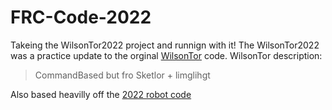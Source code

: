 # FRC-Code-2022

Takeing the WilsonTor2022 project and runnign with it!  The WilsonTor2022 was a practice update to the orginal [WilsonTor](https://github.com/frc6506/WilsonTor) code.
WilsonTor description:
> CommandBased but fro Sketlor + limglihgt

Also based heavilly off the [2022 robot code](https://github.com/frc6506/FRC-PracticeProject-2021)

